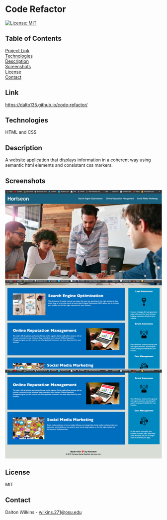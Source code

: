 # Code Refactor

[![License: MIT](https://img.shields.io/badge/License-MIT-blue.svg)](https://opensource.org/licenses/MIT)

## Table of Contents
[Project Link](#Link)  
[Technologies](#Technologies)  
[Description](#Description)  
[Screenshots](#Screenshots)  
[License](#License)  
[Contact](#Contact)

## Link
https://dalto135.github.io/code-refactor/

## Technologies
HTML and CSS

## Description
A website application that displays information in a coherent way using semantic html elements and consistant css markers.

## Screenshots
![Screenshot 1](images/screenshot1.png)
![Screenshot 2](images/screenshot2.png)
![Screenshot 3](images/screenshot3.png)

## License
MIT

## Contact
Dalton Wilkins - wilkins.271@osu.edu
